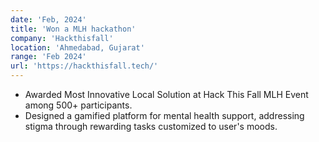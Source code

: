 ```yaml
---
date: 'Feb, 2024'
title: 'Won a MLH hackathon'
company: 'Hackthisfall'
location: 'Ahmedabad, Gujarat'
range: 'Feb 2024'
url: 'https://hackthisfall.tech/'
---
```


- Awarded Most Innovative Local Solution at Hack This Fall MLH Event among 500+ participants.
- Designed a gamified platform for mental health support, addressing stigma through rewarding tasks customized to user's moods.


